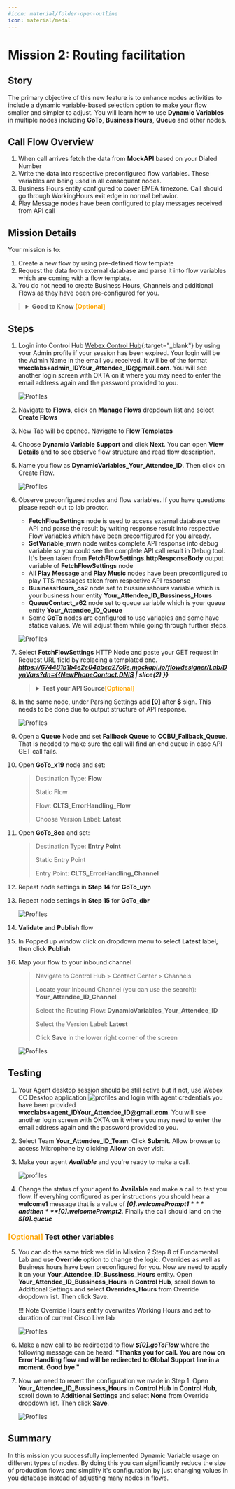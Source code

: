 ```yaml
---
#icon: material/folder-open-outline
icon: material/medal
---
```




# Mission 2: Routing facilitation


## Story 
The primary objective of this new feature is to enhance nodes activities to include a dynamic variable-based selection option to make your flow smaller and simpler to adjust. You will learn how to use **Dynamic Variables** in multiple nodes including **GoTo**, **Business Hours**, **Queue** and other nodes. 

## Call Flow Overview

1. When call arrives fetch the data from **MockAPI** based on your Dialed Number
2. Write the data into respective preconfigured flow variables. These variables are being used in all consequent nodes.
3. Business Hours entity configured to cover EMEA timezone. Call should go through WorkingHours exit edge in normal behavior.
4. Play Message nodes have been configured to play messages received from API call


## Mission Details

Your mission is to:
1. Create a new flow by using pre-defined flow template
2. Request the data from external database and parse it into flow variables which are coming with a flow template.
3. You do not need to create Business Hours, Channels and additional Flows as they have been pre-configured for you.

> **<details><summary>Good to Know <span style="color: orange;">[Optional]</span></summary>**
>
> We are going to imitate a real API server by providing realistic responses to requests. For that we chose Server [**MockAPI**](https://mockapi.io/){:target="_blank"}.
> 
> For more information of how you can use MockAPI please watch these Vidcasts: 
[**[ADVANCED] Use MockAPI to enhance your Demos - PART 1**](https://app.vidcast.io/share/ce058b71-109e-4929-b9ca-46b83d94f7e3){:target="_blank"} and [**[ADVANCED] Use MockAPI to enhance your Demos - PART 2**](https://app.vidcast.io/share/1e259a34-7e9e-44d9-aa5a-5d76e07256a3){:target="_blank"}
> 
> </details>


## Steps

1. Login into Control Hub [Webex Control Hub](https://admin.webex.com){:target="_blank"} by using your Admin profile if your session has been expired.
    Your login will be the Admin Name in the email you received. It will be of the format **<span class="attendee-id-container">wxcclabs+admin_ID<span class="attendee-id-placeholder" data-prefix="wxcclabs+admin_ID" data-suffix="@gmail.com">Your_Attendee_ID</span>@gmail.com<span class="copy" title="Click to copy!"></span></span>**. You will see another login screen with OKTA on it where you may need to enter the email address again and the password provided to you.

    ![Profiles](../graphics/Lab1/1-CH_Login.gif)

2. Navigate to **Flows**, click on **Manage Flows** dropdown list and select **Create Flows**

3. New Tab will be opened. Navigate to **Flow Templates**

4. Choose **Dynamic Variable Support** and click **Next**. You can open **View Details** and to see observe flow structure and read flow description.

5. Name you flow as **<span class="attendee-id-container">DynamicVariables_<span class="attendee-id-placeholder" data-prefix="DynamicVariables_">Your_Attendee_ID</span><span class="copy" title="Click to copy!"></span></span>**. Then click on Create Flow.

    ![Profiles](../graphics/Lab2/BM2_2-7_DynFlowCreate.gif)

6. Observe preconfigured nodes and flow variables. If you have questions please reach out to lab proctor.
    
    - **FetchFlowSettings** node is used to access external database over API and parse the result by writing response result into respective Flow Variables which have been preconfigured for you already.
    - **SetVariable_mwn** node writes complete API response into debug variable so you could see the complete API call result in Debug tool. It's been taken from **FetchFlowSettings.httpResponseBody** output variable of **FetchFlowSettings** node
    - All **Play Message** and **Play Music** nodes have been preconfigured to play TTS messages taken from respective API response
    - **BusinessHours_os2** node set to bussinesshours variable which is your business hour entity **<span class="attendee-id-placeholder">Your_Attendee_ID</span>_Bussiness_Hours**
    - **QueueContact_a62** node set to queue variable which is your queue entity **<span class="attendee-id-placeholder">Your_Attendee_ID</span>_Queue**
    - Some **GoTo** nodes are configured to use variables and some have statice values. We will adjust them while going through further steps. 

    ![Profiles](../graphics/Lab2/BM2-7-ObserveFlow.gif)

7. Select **FetchFlowSettings** HTTP Node and paste your GET request in Request URL field by replacing a templated one.
    ***https://674481b1b4e2e04abea27c6e.mockapi.io/flowdesigner/Lab/DynVars?dn={{NewPhoneContact.DNIS | slice(2) }}***<span class="copy-static" data-copy-text="https://674481b1b4e2e04abea27c6e.mockapi.io/flowdesigner/Lab/DynVars?dn={{NewPhoneContact.DNIS | slice(2) }}"><span class="copy" title="Click to copy!"></span></span>

 
    > **<details><summary>**Test your API Source**<span style="color: orange;">[Optional]</span></summary>**
    > 
    > 1. Test your API resource. **https://674481b1b4e2e04abea27c6e.mockapi.io/flowdesigner/Lab/DynVars?dn={DNIS}**<span class="copy-static" data-copy-text="https://674481b1b4e2e04abea27c6e.mockapi.io/flowdesigner/Lab/DynVars?dn={DNIS}"><span class="copy" title="Click to copy!"></span></span>
    > 
    > 2. Replace DNIS with the provided DNIS number stripping +1
    >
    > <span style="color: orange;">[Example:]</span> If your number **+14694096861**, then your GET Query should be ***https://674481b1b4e2e04abea27c6e.mockapi.io/flowdesigner/Lab/DynVars?dn=4694096861***
    >
    > 3. Open Chrome browser and past your URL. You should get the follwoing result
    > 
    > ![Profiles](../graphics/Lab2/BM2-8-Chrometest.gif)
    > 
    > 4. Test JSON Path in the following tool [https://jsonpath.com/](https://jsonpath.com/){:target="_blank"}
    > 
    > 5. Paste your GET URL into the Browser address line and copy the output in square brackets (including brackets)
    >
    > 6. Open [https://jsonpath.com/](https://jsonpath.com/){:target="_blank"} and paste the copied response into **Inputs** window
    >
    > 7. In **JSONPath** box copy and paste one of the path expression from **FetchFlowSettings** to verify your results.
    >
    > ![Profiles](../graphics/Lab2/BM2-9-10-JSONPath.gif)
    > </details>

8. In the same node, under Parsing Settings add **[0]**<span class="copy-static" data-copy-text="[0]"><span class="copy" title="Click to copy!"></span></span> after **$** sign. This needs to be done due to output structure of API response. 
 
    ![Profiles](../graphics/Lab2/BM2-9-10-GETAPI_Config.gif)

9. Open a **Queue** Node and set **Fallback Queue** to **CCBU_Fallback_Queue**. That is needed to make sure the call will find an end queue in case API GET call fails.

10. Open **GoTo_x19** node and set:

    > Destination Type: **Flow**
    >
    > Static Flow
    >
    > Flow: **CLTS_ErrorHandling_Flow**
    >
    > Choose Version Label: **Latest**
    
11. Open **GoTo_8ca** and set:

    > Destination Type: **Entry Point**
    >
    > Static Entry Point
    >
    > Entry Point: **CLTS_ErrorHandling_Channel**

 
12. Repeat node settings in **Step 14** for **GoTo_uyn**

13. Repeat node settings in **Step 15** for **GoTo_dbr**

    ![Profiles](../graphics/Lab2/BM2-11-15-FallbackQ.gif)

14. **Validate** and **Publish** flow

15. In Popped up window click on dropdown menu to select **Latest** label, then click **Publish**

16. Map your flow to your inbound channel
    
    > Navigate to Control Hub > Contact Center > Channels
    > 
    > Locate your Inbound Channel (you can use the search):  **<span class="attendee-id-container"><span class="attendee-id-placeholder" data-suffix="_Channel">Your_Attendee_ID</span>_Channel<span class="copy" title="Click to copy!"></span></span>**
    > 
    > Select the Routing Flow: **<span class="attendee-id-container">DynamicVariables_<span class="attendee-id-placeholder" data-prefix="DynamicVariables_">Your_Attendee_ID</span><span class="copy" title="Click to copy!"></span></span>**
    > 
    > Select the Version Label: **Latest**
    > 
    > Click **Save** in the lower right corner of the screen

    ![Profiles](../graphics/Lab2/BM2-18-ChannelChange.gif)


## Testing

1. Your Agent desktop session should be still active but if not, use Webex CC Desktop application ![profiles](../graphics/overview/Desktop_Icon40x40.png) and login with agent credentials you have been provided **<span class="attendee-id-container">wxcclabs+agent_ID<span class="attendee-id-placeholder" data-prefix="wxcclabs+agent_ID" data-suffix="@gmail.com">Your_Attendee_ID</span>@gmail.com<span class="copy" title="Click to copy!"></span></span>**. You will see another login screen with OKTA on it where you may need to enter the email address again and the password provided to you. 

2. Select Team **<span class="attendee-id-placeholder">Your_Attendee_ID</span>_Team**. Click **Submit**. Allow browser to access Microphone by clicking **Allow** on ever visit.

3. Make your agent ***Available*** and you're ready to make a call.

    ![profiles](../graphics/Lab1/5-Agent_Login.gif)

4. Change the status of your agent to **Available** and make a call to test you flow. If everyhing configured as per instructions you should hear a **welcome1** message that is a value of ***$[0].welcomePrompt1*** and then ***$[0].welcomePrompt2***. Finally the call should land on the ***$[0].queue***

### <span style="color: orange;">[Optional]</span> Test other variables

5. You can do the same trick we did in Mission 2 Step 8 of Fundamental Lab and use **Override** option to change the logic. Overrides as well as Business hours have been preconfigured for you. Now we need to apply it on your **<span class="attendee-id-container"><span class="attendee-id-placeholder" data-suffix="_Bussiness_Hours">Your_Attendee_ID</span>_Bussiness_Hours<span class="copy" title="Click to copy!"></span></span>** entity. Open **<span class="attendee-id-placeholder">Your_Attendee_ID</span>_Bussiness_Hours** in **Control Hub**, scroll down to Additional Settings and select **Overrides_Hours** from Override dropdown list. Then click Save.
    
    !!! Note
        Override Hours entity overwrites Working Hours and set to duration of current Cisco Live lab 

    ![Profiles](../graphics/Lab1/12-Overrides_Config.gif)

6. Make a new call to be redirected to flow ***$[0].goToFlow*** where the following message can be heard: **"Thanks you for call. You are now on Error Handling flow and will be redirected to Global Support line in a moment. Good bye."**

7. Now we need to revert the configuration we made in Step 1. Open **<span class="attendee-id-placeholder">Your_Attendee_ID</span>_Bussiness_Hours** in **Control Hub** in **Control Hub**, scroll down to **Additional Settings** and select **None** from Override dropdown list. Then click **Save**.

    ![Profiles](../graphics/Lab1/13-Revert_Overrides_Config.gif)


## Summary
In this mission you successfully implemented Dynamic Variable usage on different types of nodes. By doing this you can significantly reduce the size of production flows and simplify it's configuration by just changing values in you database instead of adjusting many nodes in flows.
